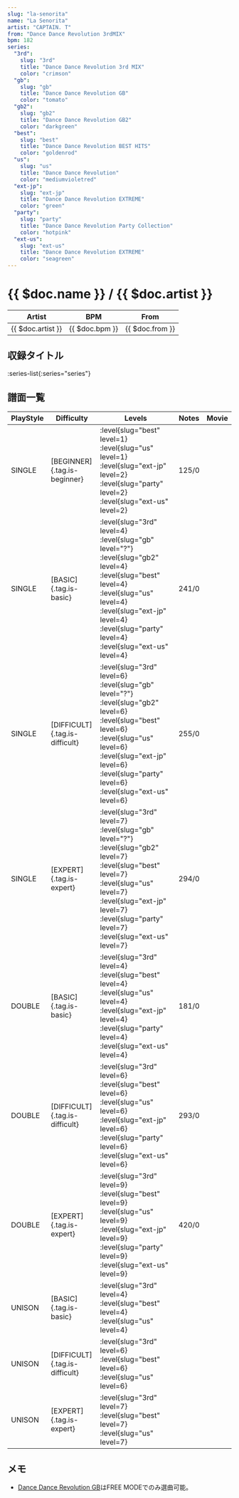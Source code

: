 ```yaml
---
slug: "la-senorita"
name: "La Senorita"
artist: "CAPTAIN. T"
from: "Dance Dance Revolution 3rdMIX"
bpm: 182
series:
  "3rd":
    slug: "3rd"
    title: "Dance Dance Revolution 3rd MIX"
    color: "crimson"
  "gb":
    slug: "gb"
    title: "Dance Dance Revolution GB"
    color: "tomato"
  "gb2":
    slug: "gb2"
    title: "Dance Dance Revolution GB2"
    color: "darkgreen"
  "best":
    slug: "best"
    title: "Dance Dance Revolution BEST HITS"
    color: "goldenrod"
  "us":
    slug: "us"
    title: "Dance Dance Revolution"
    color: "mediumvioletred"
  "ext-jp":
    slug: "ext-jp"
    title: "Dance Dance Revolution EXTREME"
    color: "green"
  "party":
    slug: "party"
    title: "Dance Dance Revolution Party Collection"
    color: "hotpink"
  "ext-us":
    slug: "ext-us"
    title: "Dance Dance Revolution EXTREME"
    color: "seagreen"
---
```


# {{ $doc.name }} / {{ $doc.artist }}

|Artist|BPM|From|
|------|---|----|
|{{ $doc.artist }}|{{ $doc.bpm }}|{{ $doc.from }}|

## 収録タイトル

:series-list{:series="series"}

## 譜面一覧

|PlayStyle|Difficulty|Levels|Notes|Movie|
|---------|----------|------|-----|-----|
|SINGLE|[BEGINNER]{.tag.is-beginner}|:level{slug="best" level=1} :level{slug="us" level=1} :level{slug="ext-jp" level=2} :level{slug="party" level=2} :level{slug="ext-us" level=2}|125/0||
|SINGLE|[BASIC]{.tag.is-basic}|:level{slug="3rd" level=4} :level{slug="gb" level="?"} :level{slug="gb2" level=4} :level{slug="best" level=4} :level{slug="us" level=4} :level{slug="ext-jp" level=4} :level{slug="party" level=4} :level{slug="ext-us" level=4}|241/0||
|SINGLE|[DIFFICULT]{.tag.is-difficult}|:level{slug="3rd" level=6} :level{slug="gb" level="?"} :level{slug="gb2" level=6} :level{slug="best" level=6} :level{slug="us" level=6} :level{slug="ext-jp" level=6} :level{slug="party" level=6} :level{slug="ext-us" level=6}|255/0||
|SINGLE|[EXPERT]{.tag.is-expert}|:level{slug="3rd" level=7} :level{slug="gb" level="?"} :level{slug="gb2" level=7} :level{slug="best" level=7} :level{slug="us" level=7} :level{slug="ext-jp" level=7} :level{slug="party" level=7} :level{slug="ext-us" level=7}|294/0||
|DOUBLE|[BASIC]{.tag.is-basic}|:level{slug="3rd" level=4} :level{slug="best" level=4} :level{slug="us" level=4} :level{slug="ext-jp" level=4} :level{slug="party" level=4} :level{slug="ext-us" level=4}|181/0||
|DOUBLE|[DIFFICULT]{.tag.is-difficult}|:level{slug="3rd" level=6} :level{slug="best" level=6} :level{slug="us" level=6} :level{slug="ext-jp" level=6} :level{slug="party" level=6} :level{slug="ext-us" level=6}|293/0||
|DOUBLE|[EXPERT]{.tag.is-expert}|:level{slug="3rd" level=9} :level{slug="best" level=9} :level{slug="us" level=9} :level{slug="ext-jp" level=9} :level{slug="party" level=9} :level{slug="ext-us" level=9}|420/0||
|UNISON|[BASIC]{.tag.is-basic}|:level{slug="3rd" level=4} :level{slug="best" level=4} :level{slug="us" level=4}|||
|UNISON|[DIFFICULT]{.tag.is-difficult}|:level{slug="3rd" level=6} :level{slug="best" level=6} :level{slug="us" level=6}|||
|UNISON|[EXPERT]{.tag.is-expert}|:level{slug="3rd" level=7} :level{slug="best" level=7} :level{slug="us" level=7}|||

## メモ

- [Dance Dance Revolution GB](/series/gb/)はFREE MODEでのみ選曲可能。
